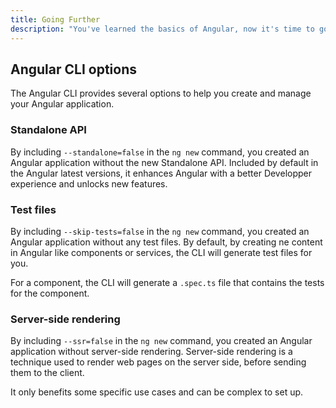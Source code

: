 ```yaml
---
title: Going Further
description: "You've learned the basics of Angular, now it's time to go further. This section will help you to understand the advanced concepts of Angular."
---
```


## Angular CLI options

The Angular CLI provides several options to help you create and manage your Angular application.

### Standalone API

By including `--standalone=false` in the `ng new` command, you created an Angular application without the new Standalone API.
Included by default in the Angular latest versions, it enhances Angular with a better Developper experience and unlocks new features.

### Test files

By including `--skip-tests=false` in the `ng new` command, you created an Angular application without any test files.
By default, by creating ne content in Angular like components or services, the CLI will generate test files for you.

For a component, the CLI will generate a `.spec.ts` file that contains the tests for the component.

### Server-side rendering

By including `--ssr=false` in the `ng new` command, you created an Angular application without server-side rendering.
Server-side rendering is a technique used to render web pages on the server side, before sending them to the client.

It only benefits some specific use cases and can be complex to set up.
